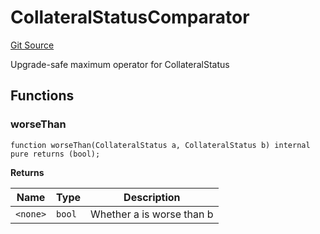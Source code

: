 # CollateralStatusComparator
[Git Source](https://github.com/larrythecucumber321/protocol/blob/77d337b8595ba96d069ded321419b36a61984170/contracts/interfaces/IAsset.sol)

Upgrade-safe maximum operator for CollateralStatus


## Functions
### worseThan


```solidity
function worseThan(CollateralStatus a, CollateralStatus b) internal pure returns (bool);
```
**Returns**

|Name|Type|Description|
|----|----|-----------|
|`<none>`|`bool`|Whether a is worse than b|


